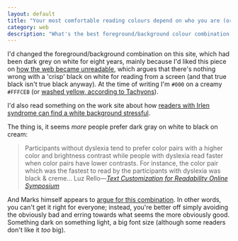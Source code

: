 ```yaml
---
layout: default
title: "Your most comfortable reading colours depend on who you are (or: how accessibility is a tricky business)"
category: web
description: "What's the best foreground/background colour combination for reading from a screen? Unfortunately, there's no simple answer."
---
```


I'd changed the foreground/background combination on this site, which had been dark grey on white for eight years, mainly because I'd liked this piece on [how the web became unreadable](https://backchannel.com/how-the-web-became-unreadable-a781ddc711b6#.17po1hr1d), which argues that there's nothing wrong with a 'crisp' black on white for reading from a screen (and that true black isn't true black anyway). At the time of writing I'm `#000` on a creamy `#FFFCEB` (or [washed yellow, according to Tachyons](http://tachyons.io/docs/themes/skins/)).

I'd also read something on the work site about how [readers with Irlen syndrome can find a white background stressful](https://www.suffolklibraries.co.uk/parents-carers-and-children/dyslexia-irlen/).

The thing is, it seems _more_ people prefer dark gray on white to black on cream:

> Participants without dyslexia tend to prefer color pairs with a higher color and brightness contrast while people with dyslexia read faster when color pairs have lower contrasts. For instance, the color pair which was the fastest to read by the participants with dyslexia was black & creme&hellip; Luz Rello&#8212;<cite><a href="https://www.w3.org/WAI/RD/2012/text-customization/r11">Text Customization for Readability Online Symposium</a></cite>

And Marks himself appears to [argue for this combination](https://kevinmarks.github.io/textsamples.html). In other words, you can't get it right for everyone; instead, you're better off simply avoiding the obviously bad and erring towards what seems the more obviously good. Something dark on something light, a big font size (although some readers don't like it _too_ big).
